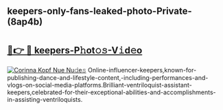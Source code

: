 ## keepers-only-fans​-leaked-photo​-Private-(8ap4b)


# <h2><a href="https://mediaupload.pro?title=keepers&ref=git">🔗👉 🔴 keepers-P𝚑ot𝚘𝚜-V𝚒d𝚎o</a></h2>

[![Corinna Kopf Nue Nu𝚍e𝚜](https://i.imgur.com/0qMVB7G.gif)](https://mediaupload.pro?title=keepers&ref=git)
Online-influencer-keepers,known-for-publishing-dance-and-lifestyle-content,-including-performances-and-vlogs-on-social-media-platforms.Brilliant-ventriloquist-assistant-keepers,celebrated-for-their-exceptional-abilities-and-accomplishments-in-assisting-ventriloquists.  